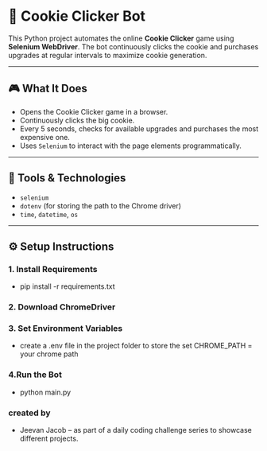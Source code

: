 # 🍪 Cookie Clicker Bot

This Python project automates the online **Cookie Clicker** game using **Selenium WebDriver**. The bot continuously clicks the cookie and purchases upgrades at regular intervals to maximize cookie generation.

---

## 🎮 What It Does

- Opens the Cookie Clicker game in a browser.
- Continuously clicks the big cookie.
- Every 5 seconds, checks for available upgrades and purchases the most expensive one.
- Uses `Selenium` to interact with the page elements programmatically.

---

## 🧰 Tools & Technologies

- `selenium`
- `dotenv` (for storing the path to the Chrome driver)
- `time`, `datetime`, `os`

---

## ⚙️ Setup Instructions

### 1. Install Requirements
- pip install -r requirements.txt

### 2. Download ChromeDriver

### 3. Set Environment Variables
- create a .env file in the project folder to store the 
set CHROME_PATH = your chrome path

### 4.Run the Bot
- python main.py

### created by
- Jeevan Jacob – as part of a daily coding challenge series to showcase different projects.

